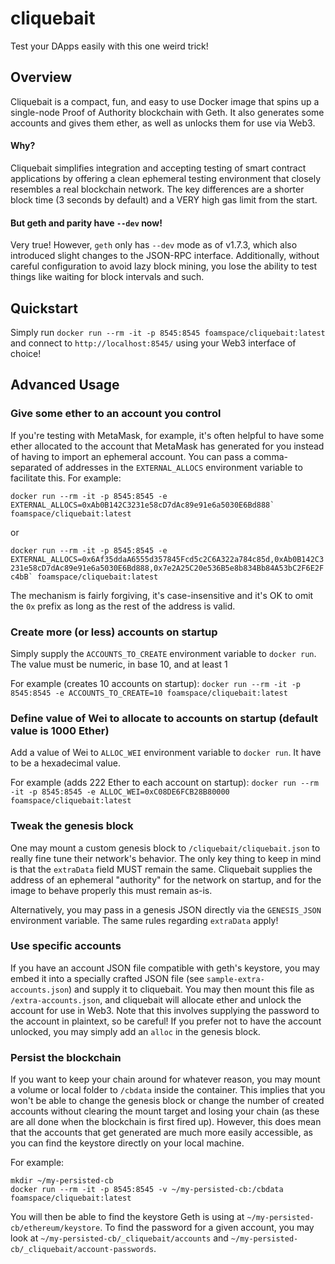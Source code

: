 # cliquebait
Test your DApps easily with this one weird trick!

## Overview
Cliquebait is a compact, fun, and easy to use Docker image that spins up a single-node Proof of Authority blockchain with Geth. It also generates some accounts and gives them ether, as well as unlocks them for use via Web3.

#### Why?
Cliquebait simplifies integration and accepting testing of smart contract applications by offering a clean ephemeral testing environment that closely resembles a real blockchain network. The key differences are a shorter block time (3 seconds by default) and a VERY high gas limit from the start.

#### But geth and parity have `--dev` now!
Very true! However, `geth` only has `--dev` mode as of v1.7.3, which also introduced slight changes to the JSON-RPC interface. Additionally, without careful configuration to avoid lazy block mining, you lose the ability to test things like waiting for block intervals and such.

## Quickstart
Simply run `docker run --rm -it -p 8545:8545 foamspace/cliquebait:latest` and connect to `http://localhost:8545/` using your Web3 interface of choice!

## Advanced Usage

### Give some ether to an account you control
If you're testing with MetaMask, for example, it's often helpful to have some ether allocated to the account that MetaMask has generated for you instead of having to import an ephemeral account.
You can pass a comma-separated of addresses in the `EXTERNAL_ALLOCS` environment variable to facilitate this. For example:

``docker run --rm -it -p 8545:8545 -e EXTERNAL_ALLOCS=0xAb0B142C3231e58cD7dAc89e91e6a5030E6Bd888` foamspace/cliquebait:latest``

or

``docker run --rm -it -p 8545:8545 -e EXTERNAL_ALLOCS=0x6Af35ddaA6555d357845Fcd5c2C6A322a784c85d,0xAb0B142C3231e58cD7dAc89e91e6a5030E6Bd888,0x7e2A25C20e536B5e8b834Bb84A53bC2F6E2Fc4bB` foamspace/cliquebait:latest``

The mechanism is fairly forgiving, it's case-insensitive and it's OK to omit the `0x` prefix as long as the rest of the address is valid.

### Create more (or less) accounts on startup
Simply supply the `ACCOUNTS_TO_CREATE` environment variable to `docker run`. The value must be numeric, in base 10, and at least 1

For example (creates 10 accounts on startup): `docker run --rm -it -p 8545:8545 -e ACCOUNTS_TO_CREATE=10 foamspace/cliquebait:latest`

### Define value of Wei to allocate to accounts on startup (default value is 1000 Ether)
Add a value of Wei to `ALLOC_WEI` environment variable to `docker run`. It have to be a hexadecimal value.

For example (adds 222 Ether to each account on startup): `docker run --rm -it -p 8545:8545 -e ALLOC_WEI=0xC08DE6FCB28B80000 foamspace/cliquebait:latest`

### Tweak the genesis block
One may mount a custom genesis block to `/cliquebait/cliquebait.json` to really fine tune their network's behavior. The only key thing to keep in mind is that the `extraData` field MUST remain the same. Cliquebait supplies the address of an ephemeral "authority" for the network on startup, and for the image to behave properly this must remain as-is.

Alternatively, you may pass in a genesis JSON directly via the `GENESIS_JSON` environment variable. The same rules regarding `extraData` apply!

### Use specific accounts
If you have an account JSON file compatible with geth's keystore, you may embed it into a specially crafted JSON file (see `sample-extra-accounts.json`) and supply it to cliquebait. You may then mount this file as `/extra-accounts.json`, and cliquebait will allocate ether and unlock the account for use in Web3. Note that this involves supplying the password to the account in plaintext, so be careful! If you prefer not to have the account unlocked, you may simply add an `alloc` in the genesis block.

### Persist the blockchain
If you want to keep your chain around for whatever reason, you may mount a volume or local folder to `/cbdata` inside the container. This implies that you won't be able to change the genesis block or change the number of created accounts without clearing the mount target and losing your chain (as these are all done when the blockchain is first fired up). However, this does mean that the accounts that get generated are much more easily accessible, as you can find the keystore directly on your local machine.

For example:

```shell
mkdir ~/my-persisted-cb
docker run --rm -it -p 8545:8545 -v ~/my-persisted-cb:/cbdata foamspace/cliquebait:latest
```

You will then be able to find the keystore Geth is using at `~/my-persisted-cb/ethereum/keystore`. To find the password for a given account,
you may look at `~/my-persisted-cb/_cliquebait/accounts` and `~/my-persisted-cb/_cliquebait/account-passwords`.

